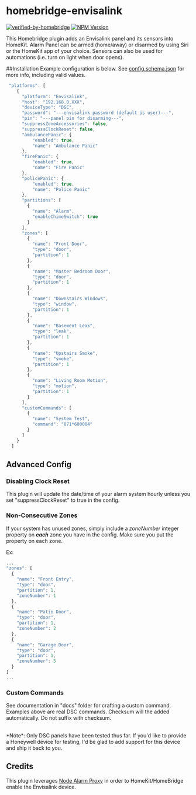 # homebridge-envisalink
[![verified-by-homebridge](https://badgen.net/badge/homebridge/verified/purple)](https://github.com/homebridge/homebridge/wiki/Verified-Plugins)
[![NPM Version](https://img.shields.io/npm/v/homebridge-envisalink.svg)](https://www.npmjs.com/package/homebridge-envisalink)

This Homebridge plugin adds an Envisalink panel and its sensors into HomeKit.
Alarm Panel can be armed (home/away) or disarmed by using Siri or the HomeKit app of your
choice.  Sensors can also be used for automations (i.e. turn on light when door opens).

##Installation
Example configuration is below.  See [config.schema.json](./blob/master/config.schema.json) for more info, including valid values.

```javascript
 "platforms": [
    {
      "platform": "Envisalink",
      "host": "192.168.0.XXX",
      "deviceType": "DSC",
      "password": "---envisalink password (default is user)---",
      "pin": "---panel pin for disarming---",
      "suppressZoneAccessories": false,
      "suppressClockReset": false,
      "ambulancePanic": {
          "enabled": true,
          "name": "Ambulance Panic"
      },
      "firePanic": {
          "enabled": true,
          "name": "Fire Panic"
      },
      "policePanic": {
          "enabled": true,
          "name": "Police Panic"
      },
      "partitions": [
        {
          "name": "Alarm",
          "enableChimeSwitch": true 
        }
      ],
      "zones": [
        {
          "name": "Front Door",
          "type": "door",
          "partition": 1
        },
        {
          "name": "Master Bedroom Door",
          "type": "door",
          "partition": 1
        },
        {
          "name": "Downstairs Windows",
          "type": "window",
          "partition": 1
        },
        {
          "name": "Basement Leak",
          "type": "leak",
          "partition": 1
        },
        {
          "name": "Upstairs Smoke",
          "type": "smoke",
          "partition": 1
        },
        {
          "name": "Living Room Motion",
          "type": "motion",
          "partition": 1
        }
      ],
      "customCommands": [
        {
          "name": "System Test",
          "command": "071*600004"
        }
      ]
    }
  ]
```

## Advanced Config
### Disabling Clock Reset
This plugin will update the date/time of your alarm system hourly unless you set "suppressClockReset" to true in the config.

### Non-Consecutive Zones
If your system has unused zones, simply include a *zoneNumber* integer property on ***each*** zone you have in the config. Make sure you put the property on each zone.

Ex:
```javascript
...
"zones": [
  {
    "name": "Front Entry",
    "type": "door",
    "partition": 1,
    "zoneNumber": 1
  },
  {
    "name": "Patio Door",
    "type": "door",
    "partition": 1,
    "zoneNumber": 2
  },
  {
    "name": "Garage Door",
    "type": "door",
    "partition": 1,
    "zoneNumber": 5
  }
]
...
```

### Custom Commands
See documentation in "docs" folder for crafting a custom command. Examples above are real DSC commands. Checksum will the added automatically. Do not suffix with checksum.

<br />
*Note*: Only DSC panels have been tested thus far.  If you'd like to provide a Honeywell device for testing, I'd be glad to add support for this device and ship it back to you.

## Credits
This plugin leverages [Node Alarm Proxy](https://www.npmjs.com/package/nodealarmproxy)
in order to HomeKit/HomeBridge enable the Envisalink device.